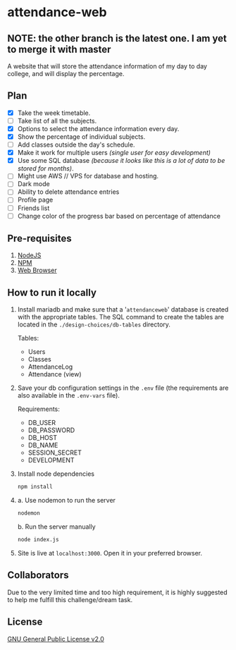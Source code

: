 # attendance-web

## NOTE: the other branch is the latest one. I am yet to merge it with master


A website that will store the attendance information of my day to day college, and will display the percentage.

## Plan

- [x] Take the week timetable.
- [ ] Take list of all the subjects.
- [x] Options to select the attendance information every day.
- [x] Show the percentage of individual subjects.
- [ ] Add classes outside the day's schedule.
- [x] Make it work for multiple users _(single user for easy development)_
- [x] Use some SQL database _(because it looks like this is a lot of data to be stored for months)_.
- [ ] Might use AWS // VPS for database and hosting.
- [ ] Dark mode
- [ ] Ability to delete attendance entries
- [ ] Profile page
- [ ] Friends list
- [ ] Change color of the progress bar based on percentage of attendance

## Pre-requisites

1. [NodeJS](https://nodejs.org/en)
2. [NPM](https://npmjs.com)
3. [Web Browser](https://www.mozilla.org/en-US/firefox/new/)

## How to run it locally

1. Install mariadb and make sure that a '`attendanceweb`' database is created with the appropriate tables. The SQL command to create the tables are located in the `./design-choices/db-tables` directory.

   Tables:

   - Users
   - Classes
   - AttendanceLog
   - Attendance (view)

2. Save your db configuration settings in the `.env` file (the requirements are also available in the `.env-vars` file).

   Requirements:

   - DB_USER
   - DB_PASSWORD
   - DB_HOST
   - DB_NAME
   - SESSION_SECRET
   - DEVELOPMENT

3. Install node dependencies

   ```bash
   npm install
   ```

4. a. Use nodemon to run the server

   ```bash
   nodemon
   ```

   b. Run the server manually

   ```bash
   node index.js
   ```

5. Site is live at `localhost:3000`. Open it in your preferred browser.

## Collaborators

Due to the very limited time and too high requirement, it is highly suggested to help me fulfill this challenge/dream task.

## License

[GNU General Public License v2.0](https://choosealicense.com/licenses/gpl-2.0/)
